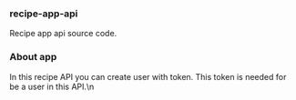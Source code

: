 ### recipe-app-api
Recipe app api source code.

### About app
In this recipe API you can create user with token. This token is needed for be a user in this API.\n
